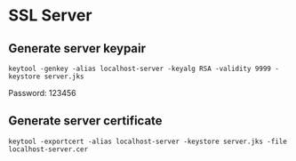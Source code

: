 # SSL Server

## Generate server keypair
```
keytool -genkey -alias localhost-server -keyalg RSA -validity 9999 -keystore server.jks
```
Password: 123456

## Generate server certificate
```
keytool -exportcert -alias localhost-server -keystore server.jks -file localhost-server.cer
```

